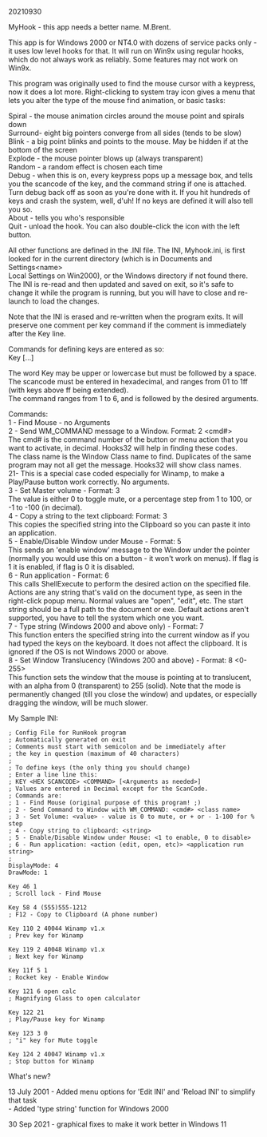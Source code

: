 20210930

MyHook - this app needs a better name. M.Brent.

This app is for Windows 2000 or NT4.0 with dozens of service packs only - 
it uses low level hooks for that. It will run on Win9x using regular hooks,
which do not always work as reliably. Some features may not work on Win9x.

This program was originally used to find the mouse cursor with a keypress, 
now it does a lot more. Right-clicking to system tray icon gives a menu 
that lets you alter the type of the mouse find animation, or basic tasks:

Spiral	- the mouse animation circles around the mouse point and spirals down\
Surround- eight big pointers converge from all sides (tends to be slow)\
Blink	- a big point blinks and points to the mouse. May be hidden if at the bottom of the screen\
Explode - the mouse pointer blows up (always transparent)\
Random	- a random effect is chosen each time\
Debug	- when this is on, every keypress pops up a message box, and tells you the scancode of the key, and the command string if one is attached. Turn debug back off as soon as you're done with it. If you hit hundreds of keys and crash the system, well, d'uh! If no keys are defined it will also tell you so.\
About	- tells you who's responsible\
Quit	- unload the hook. You can also double-click the icon with the left button.

All other functions are defined in the .INI file. The INI, Myhook.ini, is first 
looked for in the current directory (which is in Documents and Settings\<name>\
Local Settings on Win2000), or the Windows directory if not found there. The INI 
is re-read and then updated and saved on exit, so it's safe to change it while 
the program is running, but you will have to close and re-launch to load the 
changes.

Note that the INI is erased and re-written when the program exits. It will 
preserve one comment per key command if the comment is immediately after the 
Key line.

Commands for defining keys are entered as so:\
Key <scancode in hex> <command> [<arguments>...]

The word Key may be upper or lowercase but must be followed by a space.\
The scancode must be entered in hexadecimal, and ranges from 01 to 1ff (with keys above ff being extended).\
The command ranges from 1 to 6, and is followed by the desired arguments.

Commands:\
1 - Find Mouse - no Arguments\
2 - Send WM_COMMAND message to a Window. Format: 2 <cmd#> <class name>\
    The cmd# is the command number of the button or menu action that you want to activate, in decimal. Hooks32 will help in finding these codes.\
    The class name is the Window Class name to find. Duplicates of the same program may not all get the message. Hooks32 will show class names.\
21- This is a special case coded especially for Winamp, to make a Play/Pause button work correctly. No arguments.\
3 - Set Master volume - Format: 3 <value>\
    The value is either 0 to toggle mute, or a percentage step from 1 to 100, or -1 to -100 (in decimal).\
4 - Copy a string to the text clipboard: Format: 3 <String>\
    This copies the specified string into the Clipboard so you can paste it into an application.\
5 - Enable/Disable Window under Mouse - Format: 5 <flag>\
    This sends an 'enable window' message to the Window under the pointer (normally you would use this on a button - it won't work on menus). If flag is 1 it is enabled, if flag is 0 it is disabled.\
6 - Run application - Format: 6 <action> <start string>\
    This calls ShellExecute to perform the desired action on the specified file. Actions are any string that's valid on the document type, as seen in the right-click popup menu. Normal values are "open", "edit", etc. The start string should be a full path to the document or exe. Default actions aren't supported, you have to tell the system which one you want.\
7 - Type string (Windows 2000 and above only) - Format: 7 <string>\
	This function enters the specified string into the current window as if you had typed the keys on the keyboard. It does not affect the clipboard. It is	ignored if the OS is not Windows 2000 or above.\
8 - Set Window Translucency (Windows 200 and above) - Format: 8 <0-255>\
	This function sets the window that the mouse is pointing at to translucent,	with an alpha from 0 (transparent) to 255 (solid). Note that the mode is permanently changed (till you close the window) and updates, or especially	dragging the window, will be much slower.

My Sample INI:

```
; Config File for RunHook program
; Automatically generated on exit
; Comments must start with semicolon and be immediately after
; the key in question (maximum of 40 characters)
;
; To define keys (the only thing you should change)
; Enter a line line this:
; KEY <HEX SCANCODE> <COMMAND> [<Arguments as needed>]
; Values are entered in Decimal except for the ScanCode.
; Commands are:
; 1 - Find Mouse (original purpose of this program! ;)
; 2 - Send Command to Window with WM_COMMAND: <cmd#> <class name>
; 3 - Set Volume: <value> - value is 0 to mute, or + or - 1-100 for % step
; 4 - Copy string to clipboard: <string>
; 5 - Enable/Disable Window under Mouse: <1 to enable, 0 to disable>
; 6 - Run application: <action (edit, open, etc)> <application run string>
;
DisplayMode: 4
DrawMode: 1

Key 46 1
; Scroll lock - Find Mouse

Key 58 4 (555)555-1212
; F12 - Copy to Clipboard (A phone number)

Key 110 2 40044 Winamp v1.x
; Prev key for Winamp

Key 119 2 40048 Winamp v1.x
; Next key for Winamp

Key 11f 5 1
; Rocket key - Enable Window

Key 121 6 open calc
; Magnifying Glass to open calculator

Key 122 21
; Play/Pause key for Winamp

Key 123 3 0
; "i" key for Mute toggle 

Key 124 2 40047 Winamp v1.x
; Stop button for Winamp
```

What's new?

13 July 2001 - Added menu options for 'Edit INI' and 'Reload INI' to simplify that task\
			 - Added 'type string' function for Windows 2000

30 Sep 2021  - graphical fixes to make it work better in Windows 11
